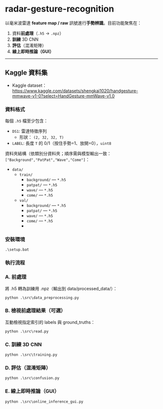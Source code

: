 # radar-gesture-recognition

以毫米波雷達 **feature map / raw** 訊號進行**手勢辨識**。目前功能聚焦在：

1. 資料**前處理**（`.h5` → `.npz`）
2. **訓練** 3D CNN
3. **評估**（混淆矩陣）
4. **線上即時推論（GUI）**

---

## Kaggle 資料集

- Kaggle dataset：https://www.kaggle.com/datasets/shengkai1020/handgesture-mmwave-v1-0?select=HandGesture-mmWave-v1.0

### 資料格式

每個 `.h5` 檔至少包含：

- `DS1`: 雷達特徵序列  
  - 形狀： `(2, 32, 32, T)`  
- `LABEL`: 長度 `T` 的 0/1（按住手勢=1、放開=0），`uint8`

資料夾結構（依類別分資料夾；順序需與模型輸出一致：`["Background","PatPat","Wave","Come"]`：
- `data/`
  - `train/`
    - `background/` — `*.h5`
    - `patpat/` — `*.h5`
    - `wave/` — `*.h5`
    - `come/` — `*.h5`
  - `val/`
    - `background/` — `*.h5`
    - `patpat/` — `*.h5`
    - `wave/` — `*.h5`
    - `come/` — `*.h5`
    - 
### 安裝環境
```
.\setup.bat
```
### 執行流程
### A. 前處理
將 .h5 轉為訓練用 .npz（輸出到 data/processed_data/）：
```
python .\src\data_preprocessing.py
```
### B. 檢視前處理結果（可選）
互動檢視指定索引的 labels 與 ground_truths：
```
python .\src\read.py
```
### C. 訓練 3D CNN
```
python .\src\training.py
```
### D. 評估（混淆矩陣）
```
python .\src\confusion.py
```
### E. 線上即時推論（GUI）
```
python .\src\online_inference_gui.py
```
